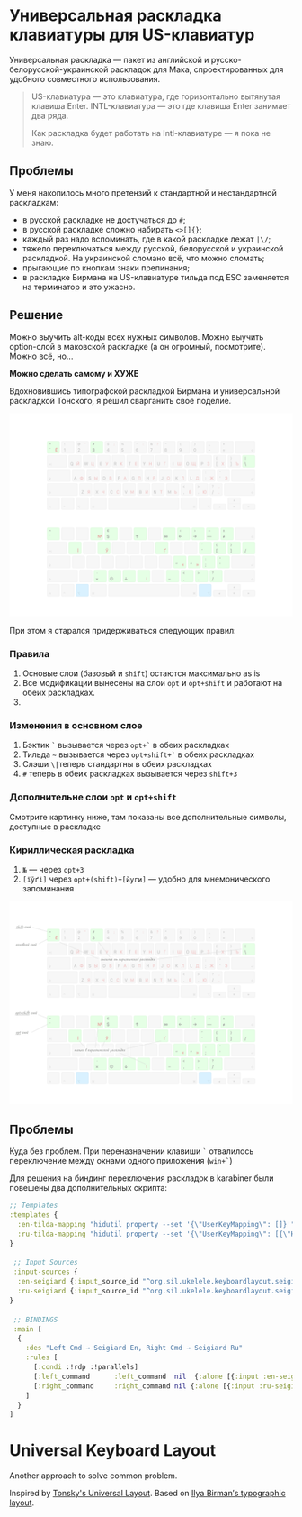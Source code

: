 # Универсальная раскладка клавиатуры для US-клавиатур

Универсальная раскладка — пакет из английской и русско-белорусской-украинской раскладок для Мака, спроектированных для удобного совместного использования.

> US-клавиатура — это клавиатура, где горизонтально вытянутая клавиша Enter. INTL-клавиатура — это где клавиша Enter занимает два ряда.
>
> Как раскладка будет работать на Intl-клавиатуре — я пока не знаю.

## Проблемы

У меня накопилось много претензий к стандартной и нестандартной раскладкам:
- в русской раскладке не достучаться до `#`;
- в русской раскладке сложно набирать `<>[]{}`;
- каждый раз надо вспоминать, где в какой раскладке лежат `|\/`;
- тяжело переключаться между русской, белорусской и украинской раскладкой. На украинской сломано всё, что можно сломать;
- прыгающие по кнопкам знаки препинания;
- в раскладке Бирмана на US-клавиатуре тильда под ESC заменяется на терминатор и это ужасно.

## Решение

Можно выучить alt-коды всех нужных символов. Можно выучить option-слой в маковской раскладке (а он огромный, посмотрите). Можно всё, но...

**Можно сделать самому и ХУЖЕ**

Вдохновившись типографской раскладкой Бирмана и универсальной раскладкой Тонского, я решил сварганить своё поделие.

![Keyboard Layout, with transparent backgrount](./Seigiard-keyboard-layout.png)

При этом я старался придерживаться следующих правил:

### Правила

1. Основые слои (базовый и `shift`) остаются максимально as is
2. Все модификации вынесены на слои `opt` и `opt+shift` и работают на обеих раскладках.
3.

### Изменения в основном слое

1. Бэктик `` ` `` вызывается через `` opt+` `` в обеих раскладках
2. Тильда `` ~ `` вызывается через `` opt+shift+` `` в обеих раскладках
3. Слэши `\|`теперь стандартны в обеих раскладках
4. `#` теперь в обеих раскладках вызывается через `shift+3`

### Дополнительне слои `opt` и `opt+shift`

Смотрите картинку ниже, там показаны все дополнительные символы, доступные в раскладке

### Кириллическая раскладка

1. `№` — через `opt+3`
2. `[їўґі]` через `opt+(shift)+[йуги]` — удобно для мнемонического запоминания

![Keyboard Layout with descriptions](./Seigiard-keyboard-layout-with-description.png)

## Проблемы

Куда без проблем. При переназначении клавиши `` ` `` отвалилось переключение между окнами одного приложения (`` win+` ``)

Для решения на биндинг переключения раскладок в karabiner были повешены два дополнительных скрипта:

```clojure
;; Templates
:templates {
  :en-tilda-mapping "hidutil property --set '{\"UserKeyMapping\": []}'"
  :ru-tilda-mapping "hidutil property --set '{\"UserKeyMapping\": [{\"HIDKeyboardModifierMappingSrc\": 0x700000064, \"HIDKeyboardModifierMappingDst\": 0x700000035}, {\"HIDKeyboardModifierMappingSrc\": 0x700000035, \"HIDKeyboardModifierMappingDst\": 0x700000064}]}'"
}

 ;; Input Sources
 :input-sources {
  :en-seigiard {:input_source_id "^org.sil.ukelele.keyboardlayout.seigiardlayout.english-seigiardtypography$"}
  :ru-seigiard {:input_source_id "^org.sil.ukelele.keyboardlayout.seigiardlayout.russian-seigiardtypography$"}
}

 ;; BINDINGS
 :main [
  {
    :des "Left Cmd → Seigiard En, Right Cmd → Seigiard Ru"
    :rules [
      [:condi :!rdp :!parallels]
      [:left_command      :left_command  nil  {:alone [{:input :en-seigiard} [:en-tilda-mapping]]}]
      [:right_command     :right_command nil {:alone [{:input :ru-seigiard} [:ru-tilda-mapping]]}]
    ]
  }
]
```

# Universal Keyboard Layout

Another approach to solve common problem.

Inspired by [Tonsky's Universal Layout](https://github.com/tonsky/Universal-Layout). Based on [Ilya Birman′s typographic layout](https://ilyabirman.ru/typography-layout/).

